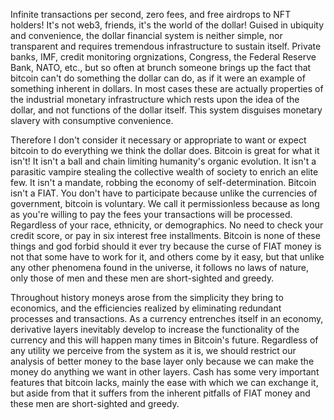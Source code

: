 
Infinite transactions per second, zero fees, and free airdrops to NFT
holders! It\'s not web3, friends, it\'s the world of the dollar! Guised
in ubiquity and convenience, the dollar financial system is neither
simple, nor transparent and requires tremendous infrastructure to
sustain itself. Private banks, IMF, credit monitoring orgnizations,
Congress, the Federal Reserve Bank, NATO, etc., but so often at brunch
someone brings up the fact that bitcoin can\'t do something the dollar
can do, as if it were an example of something inherent in dollars. In
most cases these are actually properties of the industrial monetary
infrastructure which rests upon the idea of the dollar, and not
functions of the dollar itself. This system disguises monetary slavery
with consumptive convenience.

Therefore I don\'t consider it necessary or appropriate to want or
expect bitcoin to do everything we think the dollar does. Bitcoin is
great for what it isn\'t! It isn\'t a ball and chain limiting
humanity\'s organic evolution. It isn\'t a parasitic vampire stealing
the collective wealth of society to enrich an elite few. It isn\'t a
mandate, robbing the economy of self-determination. Bitcoin isn\'t a
FIAT. You don\'t have to participate because unlike the currencies of
government, bitcoin is voluntary. We call it permissionless because as
long as you\'re willing to pay the fees your transactions will be
processed. Regardless of your race, ethnicity, or demographics. No need
to check your credit score, or pay in six interest free installments.
Bitcoin is none of these things and god forbid should it ever try
because the curse of FIAT money is not that some have to work for it,
and others come by it easy, but that unlike any other phenomena found in
the universe, it follows no laws of nature, only those of men and these
men are short-sighted and greedy.

Throughout history moneys arose from the simplicity they bring to
economics, and the efficiencies realized by eliminating redundant
processes and transactions. As a currency entrenches itself in an
economy, derivative layers inevitably develop to increase the
functionality of the currency and this will happen many times in
Bitcoin\'s future. Regardless of any utility we perceive from the system
as it is, we should restrict our analysis of better money to the base
layer only because we can make the money do anything we want in other
layers. Cash has some very important features that bitcoin lacks, mainly
the ease with which we can exchange it, but aside from that it suffers
from the inherent pitfalls of FIAT money and these men are short-sighted
and greedy.


